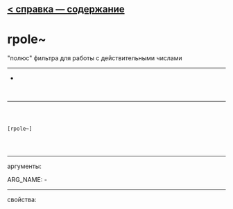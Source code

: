 [< справка — содержание](index.html)
---

# rpole~


&#34;полюс&#34; фильтра для работы с действительными числами

---

-
<br>


---


```



[rpole~]


            
```

---
аргументы:

ARG_NAME: -<br>

---
свойства:


